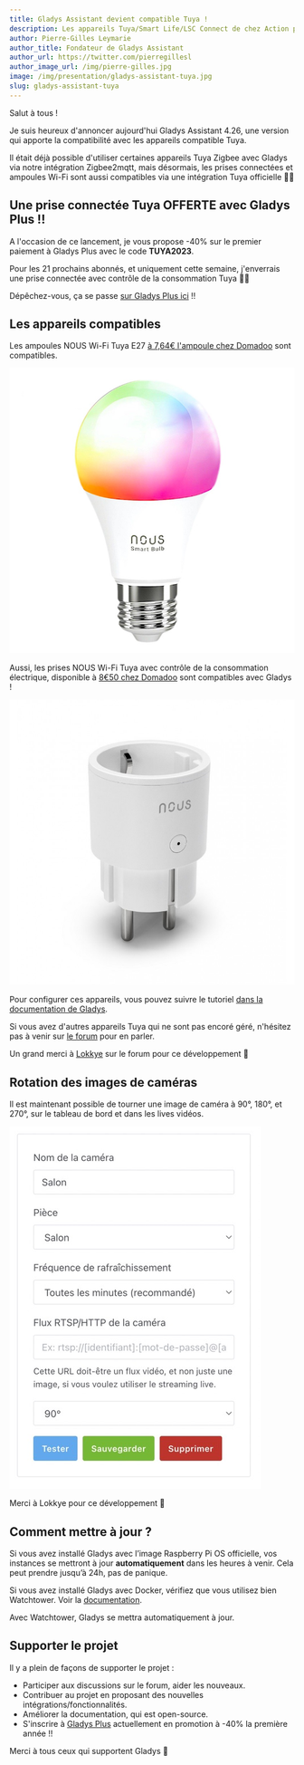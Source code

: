 ```yaml
---
title: Gladys Assistant devient compatible Tuya !
description: Les appareils Tuya/Smart Life/LSC Connect de chez Action peuvent maintenant être utilisés dans Gladys !
author: Pierre-Gilles Leymarie
author_title: Fondateur de Gladys Assistant
author_url: https://twitter.com/pierregillesl
author_image_url: /img/pierre-gilles.jpg
image: /img/presentation/gladys-assistant-tuya.jpg
slug: gladys-assistant-tuya
---
```


Salut à tous !

Je suis heureux d'annoncer aujourd'hui Gladys Assistant 4.26, une version qui apporte la compatibilité avec les appareils compatible Tuya.

Il était déjà possible d'utiliser certaines appareils Tuya Zigbee avec Gladys via notre intégration Zigbee2mqtt, mais désormais, les prises connectées et ampoules Wi-Fi sont aussi compatibles via une intégration Tuya officielle 🎉🎉

## Une prise connectée Tuya OFFERTE avec Gladys Plus !!

A l'occasion de ce lancement, je vous propose -40% sur le premier paiement à Gladys Plus avec le code **TUYA2023**.

Pour les 21 prochains abonnés, et uniquement cette semaine, j'enverrais une prise connectée avec contrôle de la consommation Tuya 🥳🥳

Dépêchez-vous, ça se passe [sur Gladys Plus ici](/fr/plus/) !!

## Les appareils compatibles

Les ampoules NOUS Wi-Fi Tuya E27 [à 7,64€ l'ampoule chez Domadoo](https://www.domadoo.fr/fr/peripheriques/6294-nous-ampoule-intelligente-rgb-wifi-tuya-format-e27-5907772033142.html?domid=17) sont compatibles.

![Ampoule NOUS Wi-Fi Tuya E27](../../../static/img/articles/fr/gladys-4-26/nous-ampoule-intelligente-rgb-wifi-tuya-format-e27.jpg)

Aussi, les prises NOUS Wi-Fi Tuya avec contrôle de la consommation électrique, disponible à [8€50 chez Domadoo](https://www.domadoo.fr/fr/peripheriques/6211-nous-prise-intelligente-wifi-mesure-de-consommation-10a-5907772033999.html?domid=17) sont compatibles avec Gladys !

![Prise NOUS Wi-Fi Tuya](../../../static/img/articles/fr/gladys-4-26/nous-prise-intelligente-wifi-mesure-de-consommation-10a.jpg)

Pour configurer ces appareils, vous pouvez suivre le tutoriel [dans la documentation de Gladys](/fr/docs/integrations/tuya/).

Si vous avez d'autres appareils Tuya qui ne sont pas encoré géré, n'hésitez pas à venir sur [le forum](https://community.gladysassistant.com/) pour en parler.

Un grand merci à [Lokkye](https://community.gladysassistant.com/u/lokkye/summary) sur le forum pour ce développement 🙌

## Rotation des images de caméras

Il est maintenant possible de tourner une image de caméra à 90°, 180°, et 270°, sur le tableau de bord et dans les lives vidéos.

![Rotation Caméra](../../../static/img/articles/fr/gladys-4-26/rotation-camera.jpg)

Merci à Lokkye pour ce développement 🙌

## Comment mettre à jour ?

Si vous avez installé Gladys avec l’image Raspberry Pi OS officielle, vos instances se mettront à jour **automatiquement** dans les heures à venir. Cela peut prendre jusqu’à 24h, pas de panique.

Si vous avez installé Gladys avec Docker, vérifiez que vous utilisez bien Watchtower. Voir la [documentation](/fr/docs/installation/docker#mise-à-jour-automatique-avec-watchtower).

Avec Watchtower, Gladys se mettra automatiquement à jour.

## Supporter le projet

Il y a plein de façons de supporter le projet :

- Participer aux discussions sur le forum, aider les nouveaux.
- Contribuer au projet en proposant des nouvelles intégrations/fonctionnalités.
- Améliorer la documentation, qui est open-source.
- S'inscrire à [Gladys Plus](/fr/plus) actuellement en promotion à -40% la première année !!

Merci à tous ceux qui supportent Gladys 🙏
